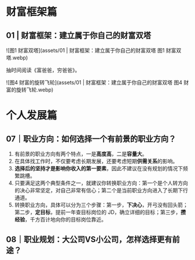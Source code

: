 # 财富框架篇

## 01 | 财富框架：建立属于你自己的财富双塔

![图1 财富双塔](assets/01 | 财富框架：建立属于你自己的财富双塔 图1 财富双塔.webp)

抽时间阅读《富爸爸，穷爸爸》。

![图4 财富的旋转飞轮](assets/01 | 财富框架：建立属于你自己的财富双塔 图4 财富的旋转飞轮.webp)

# 个人发展篇

## 07｜职业方向：如何选择一个有前景的职业方向？

1. 有前景的职业方向有两个特点，一是**高度高**，二是**容量大**。
2. 在具体找工作时，不仅要考虑长期发展，还要考虑短期**供需关系**的影响。
3. **选择后的坚持才是影响你收入的第一要素**，因此不建议在没有规划的情况下频繁跳槽。
4. 只要满足这两个典型条件之一，就建议你转换职业方向：第一个是个人转方向的决心非常坚定，对自己非常有信心；第二个是当前职业方向进入了长期下行通道。
5. 转换职业方向，具体可以分为三个步骤：第一步，**下决心**，开弓没有回头箭；第二步，**定目标**，提前一年查目标岗位的 JD，确立详细的目标；第三步，**攒经验**，千方百计地向你的目标岗位靠近。

## 08｜职业规划：大公司VS小公司，怎样选择更有前途？

